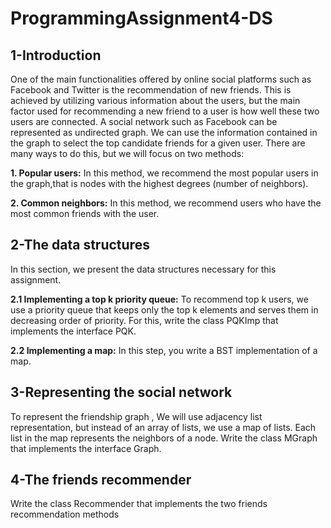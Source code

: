# ProgrammingAssignment4-DS
## 1-Introduction 
One of the main functionalities offered by online social platforms such as Facebook and Twitter
is the recommendation of new friends. This is achieved by utilizing various information about
the users, but the main factor used for recommending a new friend to a user is how well these
two users are connected. A social network such as Facebook can be represented as undirected
graph. We can use the information contained in the graph to select the top candidate friends for a given user. There are many ways to do this, but we will focus on two methods:

**1. Popular users:** In this method, we recommend the most popular users in the graph,that is nodes with the highest degrees (number of neighbors).

**2. Common neighbors:** In this method, we recommend users who have the most common
friends with the user.

## 2-The data structures
In this section, we present the data structures necessary for this assignment.

**2.1 Implementing a top k priority queue:**
To recommend top k users, we use a priority queue that keeps only the top k elements and
serves them in decreasing order of priority. For this, write the class PQKImp that implements the
interface PQK.

**2.2 Implementing a map:**
In this step, you write a BST implementation of a map.

## 3-Representing the social network
To represent the friendship graph , We will use adjacency list representation, but instead of an array of lists, we use a map
of lists. Each list in the map represents the neighbors of a node. Write the class MGraph that
implements the interface Graph. 

## 4-The friends recommender
Write the class Recommender that implements the two friends recommendation methods


